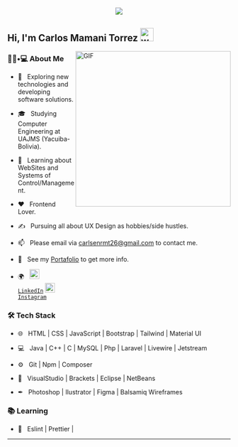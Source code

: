 <h1 align="center">
  <a href="https://git.io/typing-svg">
    <img src="https://readme-typing-svg.herokuapp.com/?lines=Welcome!;This+is+My+Repo....;Nice+to+meet+you!&center=true&size=30">
  </a>
</h1>
<h2>Hi, I'm Carlos Mamani Torrez  <img alt="wave" src="https://raw.githubusercontent.com/MartinHeinz/MartinHeinz/master/wave.gif" width="30"></h2>
 
 <img alt="GIF" width="350" align="right" src="https://i.pinimg.com/originals/e4/26/70/e426702edf874b181aced1e2fa5c6cde.gif" />

<h3> 👨🏻•💻 About Me </h3>

- 🤔 &nbsp; Exploring new technologies and developing software solutions.

- 🎓 &nbsp; Studying Computer Engineering at UAJMS (Yacuiba-Bolivia).

- 🌱 &nbsp; Learning about WebSites and Systems of Control/Management.

- ❤ &nbsp; Frontend Lover.

- ✍️ &nbsp; Pursuing all about UX Design as hobbies/side hustles.
 
- 📫 &nbsp; Please email via carlsenrmt26@gmail.com to contact me.

- 📝 &nbsp; See my [Portafolio](https://#) to get more info.

- 🌍 &nbsp;  <code><a href="https://www.linkedin.com/in/carlos-torrez-564a741a1/" title="LinkedIn"><img width="22" src="https://github.com/zumrudu-anka/zumrudu-anka/blob/master/images/linkedin.svg"> LinkedIn</a></code>
  <code><a href="https://www.instagram.com/grillo.26/" title="Instagram Profile"><img width="22" src="https://github.com/zumrudu-anka/zumrudu-anka/blob/master/images/instagram.svg"> Instagram</a></code>
  


<h3>🛠 Tech Stack</h3>

- 🌐 &nbsp; HTML | CSS | JavaScript | Bootstrap | Tailwind | Material UI

- 💻 &nbsp; Java | C++ | C | MySQL | Php | Laravel | Livewire | Jetstream

- ⚙️ &nbsp; Git | Npm | Composer

- 🔧 &nbsp; VisualStudio | Brackets | Eclipse | NetBeans

- ✒ &nbsp; Photoshop | Ilustrator | Figma | Balsamiq Wireframes


<h3>📚 Learning</h3>

- 🔧 &nbsp; Eslint | Prettier | 

<hr>
<!--
<h3>&#x1f4c8  Git Stats</h3>
<br>
<a href="https://github.com/Pranjaljain0/Pranjaljain0">
  <img align="center" width="350" src="https://github-readme-stats.vercel.app/api/top-langs/?username=Pranjaljain0&hide=css,hack&title_color=ffffff&text_color=c9cacc&icon_color=2bbc8a&bg_color=1d1f21" />
</a>
<a href="https://github-readme-stats.vercel.app/api?username=iamirulofficial&show_icons=true&title_color=fff&icon_color=79ff97&text_color=9f9f9f&bg_color=151515">
  <img align="right" width="500" src="https://github-readme-stats.vercel.app/api?username=iamirulofficial&show_icons=true&title_color=fff&icon_color=79ff97&text_color=9f9f9f&bg_color=151515" />
</a>
<h3> 🛠 &nbsp;Tech Stack</h3>

<br/>

**Grillo26/Grillo26** is a ✨ _special_ ✨ repository because its `README.md` (this file) appears on your GitHub profile.

